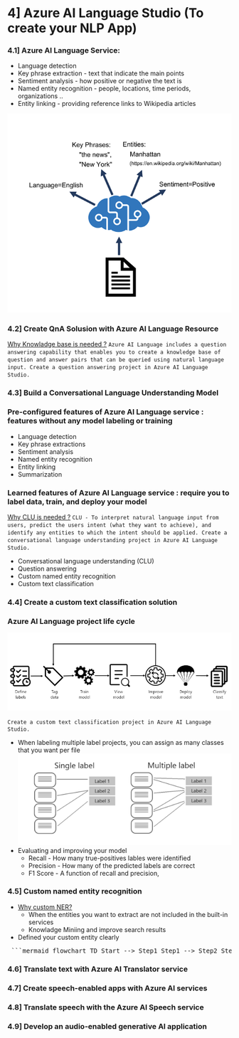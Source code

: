 
# 4] Azure AI Language Studio (To create your NLP App)
### 4.1] Azure AI Language Service:
   * Language detection
   * Key phrase extraction - text that indicate the main points
   * Sentiment analysis - how positive or negative the text is
   * Named entity recognition - people, locations, time periods, organizations ..
   * Entity linking - providing reference links to Wikipedia articles

![text-analytics-resource](./images/text-analytics-resource.png)

### 4.2] Create QnA Solusion with Azure AI Language Resource

   [Why Knowladge base is needed ?](https://microsoftlearning.github.io/mslearn-ai-language/Instructions/Exercises/02-qna.html)
         ```
         Azure AI Language includes a question answering capability that enables you to create a knowledge base of question and answer pairs that can be queried using natural language input.
         Create a question answering project in Azure AI Language Studio.
         ```
### 4.3] Build a Conversational Language Understanding Model
### Pre-configured features of Azure AI Language service :  features without any model labeling or training
   * Language detection
   * Key phrase extractions
   * Sentiment analysis 
   * Named entity recognition
   * Entity linking
   * Summarization
### Learned features of Azure AI Language service :  require you to label data, train, and deploy your model
   [Why CLU is needed ?](https://microsoftlearning.github.io/mslearn-ai-language/Instructions/Exercises/03-language-understanding.html)
      ```
      CLU - To interpret natural language input from users, predict the users intent (what they want to achieve), and identify any entities to which the intent should be applied.
      Create a conversational language understanding project in Azure AI Language Studio.
      ```
   * Conversational language understanding (CLU)
   * Question answering
   * Custom named entity recognition
   * Custom text classification
### 4.4] Create a custom text classification solution
### Azure AI Language project life cycle
   ![classify-development-lifecycle-small](./images/classify-development-lifecycle-small.png)
   ```
   Create a custom text classification project in Azure AI Language Studio.
   ```
   * When labeling multiple label projects, you can assign as many classes that you want per file
   ![single-multiple-graphic-small](./images/single-multiple-graphic-small.png)
   * Evaluating and improving your model
      * Recall - How many true-positives lables were identified
      * Precision - How many of the predicted labels are correct
      * F1 Score - A function of recall and precision,
### 4.5] Custom named entity recognition

   - [Why custom NER?](https://microsoftlearning.github.io/mslearn-ai-language/Instructions/Exercises/05-extract-custom-entities.html) 
     -  When the entities you want to extract are not included in the built-in services
     - Knowladge Miniing and improve search results
   - Defined your custom entity clearly

<pre lang="markdown"> ```mermaid flowchart TD Start --> Step1 Step1 --> Step2 Step2 --> Decision Decision -->|Yes| Step3 Decision -->|No| Step4 Step3 --> End Step4 --> End ``` </pre>

### 4.6] Translate text with Azure AI Translator service

### 4.7] Create speech-enabled apps with Azure AI services

### 4.8] Translate speech with the Azure AI Speech service

### 4.9] Develop an audio-enabled generative AI application